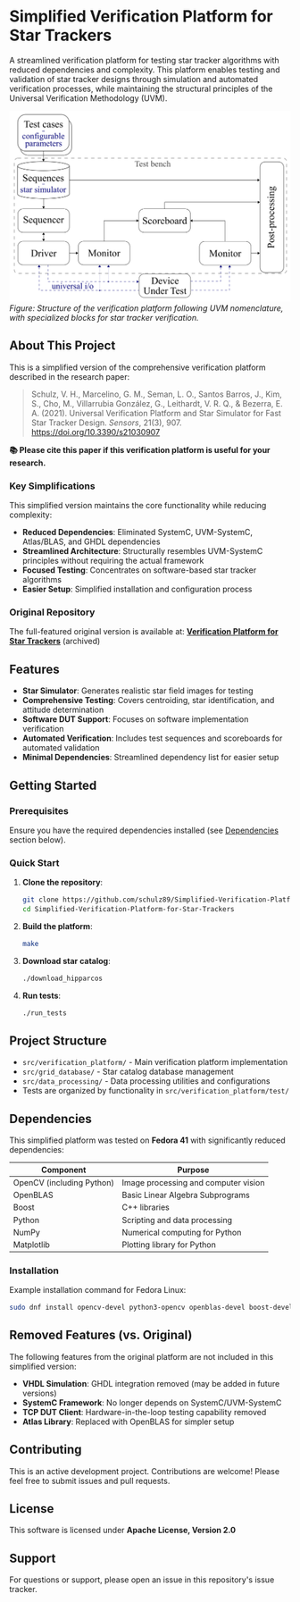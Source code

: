 # Simplified Verification Platform for Star Trackers

A streamlined verification platform for testing star tracker algorithms with reduced dependencies and complexity. This platform enables testing and validation of star tracker designs through simulation and automated verification processes, while maintaining the structural principles of the Universal Verification Methodology (UVM).

![Platform Structure](block_diagram.png)
*Figure: Structure of the verification platform following UVM nomenclature, with specialized blocks for star tracker verification.*

## About This Project

This is a simplified version of the comprehensive verification platform described in the research paper:

> Schulz, V. H., Marcelino, G. M., Seman, L. O., Santos Barros, J., Kim, S., Cho, M., Villarrubia González, G., Leithardt, V. R. Q., & Bezerra, E. A. (2021). Universal Verification Platform and Star Simulator for Fast Star Tracker Design. *Sensors*, 21(3), 907. https://doi.org/10.3390/s21030907

**📚 Please cite this paper if this verification platform is useful for your research.**

### Key Simplifications

This simplified version maintains the core functionality while reducing complexity:

- **Reduced Dependencies**: Eliminated SystemC, UVM-SystemC, Atlas/BLAS, and GHDL dependencies
- **Streamlined Architecture**: Structurally resembles UVM-SystemC principles without requiring the actual framework
- **Focused Testing**: Concentrates on software-based star tracker algorithms
- **Easier Setup**: Simplified installation and configuration process

### Original Repository

The full-featured original version is available at:
**[Verification Platform for Star Trackers](https://github.com/schulz89/Verification-Platform-for-Star-Trackers)** (archived)

## Features

- **Star Simulator**: Generates realistic star field images for testing
- **Comprehensive Testing**: Covers centroiding, star identification, and attitude determination
- **Software DUT Support**: Focuses on software implementation verification
- **Automated Verification**: Includes test sequences and scoreboards for automated validation
- **Minimal Dependencies**: Streamlined dependency list for easier setup

## Getting Started

### Prerequisites

Ensure you have the required dependencies installed (see [Dependencies](#dependencies) section below).

### Quick Start

1. **Clone the repository**:
   ```bash
   git clone https://github.com/schulz89/Simplified-Verification-Platform-for-Star-Trackers.git
   cd Simplified-Verification-Platform-for-Star-Trackers
   ```

2. **Build the platform**:
   ```bash
   make
   ```

3. **Download star catalog**:
   ```bash
   ./download_hipparcos
   ```

4. **Run tests**:
   ```bash
   ./run_tests
   ```

## Project Structure

- `src/verification_platform/` - Main verification platform implementation
- `src/grid_database/` - Star catalog database management  
- `src/data_processing/` - Data processing utilities and configurations
- Tests are organized by functionality in `src/verification_platform/test/`

## Dependencies

This simplified platform was tested on **Fedora 41** with significantly reduced dependencies:

| Component | Purpose |
|-----------|---------|
| OpenCV (including Python) | Image processing and computer vision |
| OpenBLAS | Basic Linear Algebra Subprograms |
| Boost | C++ libraries |
| Python | Scripting and data processing |
| NumPy | Numerical computing for Python |
| Matplotlib | Plotting library for Python |

### Installation

Example installation command for Fedora Linux:

```bash
sudo dnf install opencv-devel python3-opencv openblas-devel boost-devel python3-numpy python3-matplotlib
```

## Removed Features (vs. Original)

The following features from the original platform are not included in this simplified version:

- **VHDL Simulation**: GHDL integration removed (may be added in future versions)
- **SystemC Framework**: No longer depends on SystemC/UVM-SystemC
- **TCP DUT Client**: Hardware-in-the-loop testing capability removed
- **Atlas Library**: Replaced with OpenBLAS for simpler setup

## Contributing

This is an active development project. Contributions are welcome! Please feel free to submit issues and pull requests.

## License

This software is licensed under **Apache License, Version 2.0**

## Support

For questions or support, please open an issue in this repository's issue tracker.
